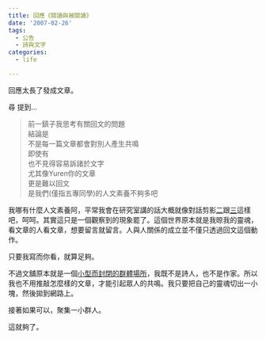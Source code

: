 ```yaml
---
title: 回應《閱讀與被閱讀》
date: '2007-02-26'
tags:
  - 公告
  - 詩與文字
categories:
  - life

---
```

回應太長了發成文章。  
  
尋 提到…  

> 前一鎮子我思考有關回文的問題  
> 結論是  
> 不是每一篇文章都會對別人產生共鳴  
> 即使有  
> 也不見得容易訴諸於文字  
> 尤其像Yuren你的文章  
> 更是難以回文  
> 是我們(僅指五專同學)的人文素養不夠多吧  

  
我哪有什麼人文素養阿，平常我會在研究室講的話大概就像對話剪影[二](http://yurenju.blogspot.com/2007/02/2.html)跟[三](http://yurenju.blogspot.com/2007/02/3.html)這樣吧，呵呵。其實這只是一個觀察到的現象罷了。這個世界原本就是我晾我的靈魂，看文章的人看文章，想要留言就留言。人與人關係的成立並不僅只透過回文這個動作。  
  
只要我寫而你看，就算足夠。  
  
不過文舖原本就是一個[小型而封閉的群體場所](http://yurenju.blogspot.com/2007/02/blog-post_04.html)，我既不是詩人，也不是作家。所以我也不用推敲怎麼樣的文章，才能引起眾人的共鳴。我只要把自己的靈魂切出一小塊，然後拋到網路上。  
  
接著如果可以，聚集一小群人。  
  
這就夠了。